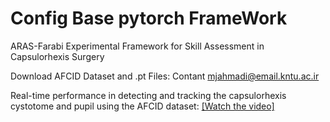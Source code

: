 # Config Base pytorch FrameWork

ARAS-Farabi Experimental Framework for Skill Assessment in Capsulorhexis Surgery

Download AFCID Dataset and .pt Files:
Contant mjahmadi@email.kntu.ac.ir

Real-time performance in detecting and tracking the capsulorhexis cystotome and pupil using the AFCID dataset:
[[Watch the video]](https://youtu.be/L6AiMw0MMPo)
